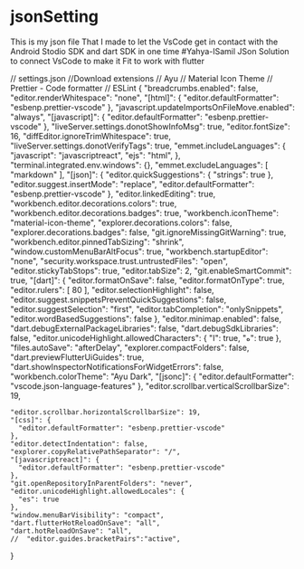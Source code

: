 # jsonSetting
This is my json file That I made to let the VsCode get in contact with the Android Stodio SDK and dart SDK in one time 
#Yahya-ISamil JSon Solution to connect VsCode to make it Fit to work with flutter 

// settings.json
//Download extensions
// Ayu
// Material Icon Theme
// Prettier - Code formatter
// ESLint
{
    "breadcrumbs.enabled": false,
    "editor.renderWhitespace": "none",
    "[html]": {
      "editor.defaultFormatter": "esbenp.prettier-vscode"
    },
    "javascript.updateImportsOnFileMove.enabled": "always",
    "[javascript]": {
      "editor.defaultFormatter": "esbenp.prettier-vscode"
    },
    "liveServer.settings.donotShowInfoMsg": true,
    "editor.fontSize": 16,
    "diffEditor.ignoreTrimWhitespace": true,
    "liveServer.settings.donotVerifyTags": true,
    "emmet.includeLanguages": {
      "javascript": "javascriptreact",
      "ejs": "html",
    },
    "terminal.integrated.env.windows": {},
    "emmet.excludeLanguages": [
      "markdown"
    ],
    "[json]": {
      "editor.quickSuggestions": {
        "strings": true
      },
      "editor.suggest.insertMode": "replace",
      "editor.defaultFormatter": "esbenp.prettier-vscode"
    },
    "editor.linkedEditing": true,
    "workbench.editor.decorations.colors": true,
    "workbench.editor.decorations.badges": true,
    "workbench.iconTheme": "material-icon-theme",
    "explorer.decorations.colors": false,
    "explorer.decorations.badges": false,
    "git.ignoreMissingGitWarning": true,
    "workbench.editor.pinnedTabSizing": "shrink",
    "window.customMenuBarAltFocus": true,
    "workbench.startupEditor": "none",
    "security.workspace.trust.untrustedFiles": "open",
    "editor.stickyTabStops": true,
    "editor.tabSize": 2,
    "git.enableSmartCommit": true,
    "[dart]": {
      "editor.formatOnSave": false,
      "editor.formatOnType": true,
      "editor.rulers": [
        80
      ],
      "editor.selectionHighlight": false,
      "editor.suggest.snippetsPreventQuickSuggestions": false,
      "editor.suggestSelection": "first",
      "editor.tabCompletion": "onlySnippets",
      "editor.wordBasedSuggestions": false
    },
    "editor.minimap.enabled": false,
    "dart.debugExternalPackageLibraries": false,
    "dart.debugSdkLibraries": false,
    "editor.unicodeHighlight.allowedCharacters": {
      "ا": true,
      "ه": true
    },
    "files.autoSave": "afterDelay",
    "explorer.compactFolders": false,
    "dart.previewFlutterUiGuides": true,
    "dart.showInspectorNotificationsForWidgetErrors": false,
    "workbench.colorTheme": "Ayu Dark",
    "[jsonc]": {
      "editor.defaultFormatter": "vscode.json-language-features"
    },
    "editor.scrollbar.verticalScrollbarSize": 19,

    "editor.scrollbar.horizontalScrollbarSize": 19,
    "[css]": {
      "editor.defaultFormatter": "esbenp.prettier-vscode"
    },
    "editor.detectIndentation": false,
    "explorer.copyRelativePathSeparator": "/",
    "[javascriptreact]": {
      "editor.defaultFormatter": "esbenp.prettier-vscode"
    },
    "git.openRepositoryInParentFolders": "never",
    "editor.unicodeHighlight.allowedLocales": {
      "es": true
    },
    "window.menuBarVisibility": "compact",
    "dart.flutterHotReloadOnSave": "all",
    "dart.hotReloadOnSave": "all",
    //  "editor.guides.bracketPairs":"active",
  }
